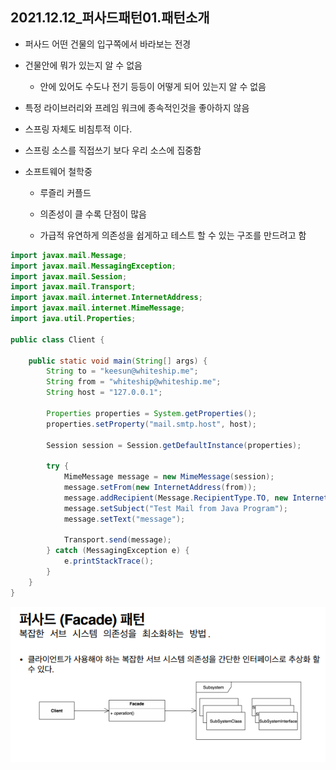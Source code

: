 ## 2021.12.12_퍼사드패턴01.패턴소개

- 퍼사드 어떤 건물의 입구쪽에서 바라보는 전경
- 건물안에 뭐가 있는지 알 수 없음
  - 안에 있어도 수도나 전기 등등이 어떻게 되어 있는지 알 수 없음
- 특정 라이브러리와 프레임 워크에 종속적인것을 좋아하지 않음 
- 스프링 자체도 비침투적 이다.
- 스프링 소스를 직접쓰기 보다 우리 소스에 집중함

- 소프트웨어 철학중 

  - 루즐리 커플드

  - 의존성이 클 수록 단점이 많음

  - 가급적 유연하게 의존성을 쉽게하고 테스트 할 수 있는 구조를 만드려고 함
~~~java
import javax.mail.Message;
import javax.mail.MessagingException;
import javax.mail.Session;
import javax.mail.Transport;
import javax.mail.internet.InternetAddress;
import javax.mail.internet.MimeMessage;
import java.util.Properties;

public class Client {

    public static void main(String[] args) {
        String to = "keesun@whiteship.me";
        String from = "whiteship@whiteship.me";
        String host = "127.0.0.1";

        Properties properties = System.getProperties();
        properties.setProperty("mail.smtp.host", host);

        Session session = Session.getDefaultInstance(properties);

        try {
            MimeMessage message = new MimeMessage(session);
            message.setFrom(new InternetAddress(from));
            message.addRecipient(Message.RecipientType.TO, new InternetAddress(to));
            message.setSubject("Test Mail from Java Program");
            message.setText("message");

            Transport.send(message);
        } catch (MessagingException e) {
            e.printStackTrace();
        }
    }
}

~~~
![image-20211212200906214](2021.12.12_퍼사드패턴01.패턴소개.assets/image-20211212200906214.png)